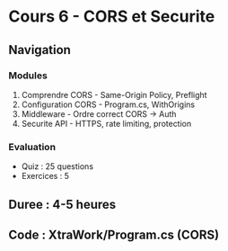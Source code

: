 # Cours 6 - CORS et Securite

## Navigation

### Modules
1. Comprendre CORS - Same-Origin Policy, Preflight
2. Configuration CORS - Program.cs, WithOrigins
3. Middleware - Ordre correct CORS → Auth
4. Securite API - HTTPS, rate limiting, protection

### Evaluation
- Quiz : 25 questions
- Exercices : 5

## Duree : 4-5 heures
## Code : XtraWork/Program.cs (CORS)

